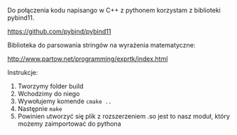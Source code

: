 Do połączenia kodu napisango w C++ z pythonem korzystam z biblioteki pybind11.

https://github.com/pybind/pybind11

Biblioteka do parsowania stringów na wyrażenia matematyczne:

http://www.partow.net/programming/exprtk/index.html

Instrukcje:
1. Tworzymy folder build
2. Wchodzimy do niego
3. Wywołujemy komende `cmake ..`
4. Następnie `make`
5. Powinien utworzyć się plik z rozszerzeniem .so jest to nasz moduł, który możemy zaimportować do pythona
